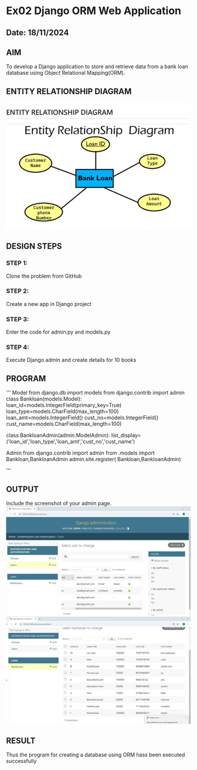 # Ex02 Django ORM Web Application
## Date: 18/11/2024

## AIM
To develop a Django application to store and retrieve data from a bank loan database using Object Relational Mapping(ORM).

## ENTITY RELATIONSHIP DIAGRAM
![alt text](<WhatsApp Image 2024-11-16 at 14.17.22_d1066e43.jpg>)

## DESIGN STEPS

### STEP 1:
Clone the problem from GitHub

### STEP 2:
Create a new app in Django project

### STEP 3:
Enter the code for admin.py and models.py

### STEP 4:
Execute Django admin and create details for 10 books

## PROGRAM
'''
Model
from django.db import models
from django.contrib import admin
class Bankloan(models.Model):
    loan_id=models.IntegerField(primary_key=True)
    loan_type=models.CharField(max_length=100)
    loan_amt=models.IntegerField()
    cust_no=models.IntegerField()
    cust_name=models.CharField(max_length=100)
 
class BankloanAdmin(admin.ModelAdmin):
    list_display=('loan_id','loan_type','loan_amt','cust_no','cust_name')

Admin
from django.contrib import admin
from .models import Bankloan,BankloanAdmin
admin.site.register( Bankloan,BankloanAdmin)

'''

## OUTPUT

Include the screenshot of your admin page.
![alt text](<Screenshot 2024-11-16 141416.png>)
![alt text](<Screenshot 2024-11-16 141438.png>)


## RESULT
Thus the program for creating a database using ORM hass been executed successfully
